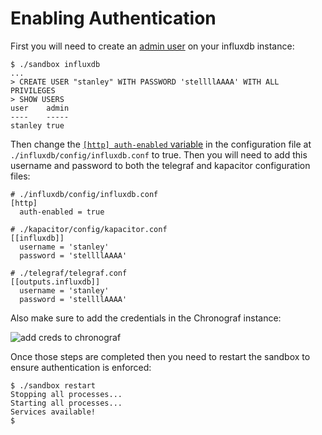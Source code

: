 # Enabling Authentication

First you will need to create an [admin user](https://docs.influxdata.com/influxdb/v1.4/query_language/authentication_and_authorization/#authorization) on your influxdb instance:

```
$ ./sandbox influxdb
...
> CREATE USER "stanley" WITH PASSWORD 'stellllAAAA' WITH ALL PRIVILEGES
> SHOW USERS
user    admin
----    -----
stanley true
```

Then change the [`[http] auth-enabled` variable](https://docs.influxdata.com/influxdb/v1.4/query_language/authentication_and_authorization/#set-up-authentication) in the configuration file at `./influxdb/config/influxdb.conf` to true. Then you will need to add this username and password to both the telegraf and kapacitor configuration files:

```
# ./influxdb/config/influxdb.conf
[http]
  auth-enabled = true
  
# ./kapacitor/config/kapacitor.conf
[[influxdb]]
  username = 'stanley'
  password = 'stellllAAAA'
  
# ./telegraf/telegraf.conf
[[outputs.influxdb]]
  username = 'stanley'
  password = 'stellllAAAA'
```

Also make sure to add the credentials in the Chronograf instance:

![add creds to chronograf](/images/add-password-chronograf.png)

Once those steps are completed then you need to restart the sandbox to ensure authentication is enforced:

```
$ ./sandbox restart
Stopping all processes...
Starting all processes...
Services available!
$ 
```



